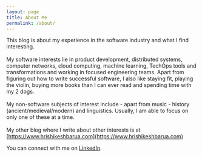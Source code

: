 ```yaml
---
layout: page
title: About Me
permalink: /about/
---
```


This blog is about my experience in the software industry and what I find interesting. <br><br>
My software interests lie in product development, distributed systems, computer networks, cloud computing, machine learning, TechOps tools and transformations and working in focused engineering teams. Apart from figuring out how to write successful software, I also like staying fit, playing the violin, buying more books than I can ever read and spending time with my 2 dogs. <br><br>
My non-software subjects of interest include - apart from music - history (ancient/medieval/modern) and linguistics. Usually, I am able to focus on only one of these at a time.<br><br>
My other blog where I write about other interests is at [https://www.hrishikeshbarua.com](https://www.hrishikeshbarua.com)

You can connect with me on [LinkedIn](https://www.linkedin.com/in/hrishikeshbarua).


